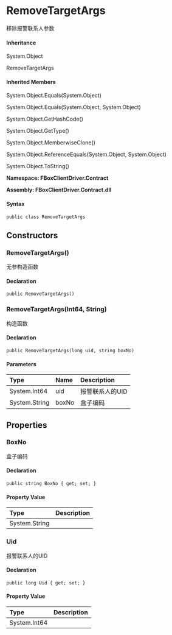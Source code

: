 # RemoveTargetArgs

移除报警联系人参数

#### Inheritance

System.Object

RemoveTargetArgs

#### Inherited Members

System.Object.Equals\(System.Object\)

System.Object.Equals\(System.Object, System.Object\)

System.Object.GetHashCode\(\)

System.Object.GetType\(\)

System.Object.MemberwiseClone\(\)

System.Object.ReferenceEquals\(System.Object, System.Object\)

System.Object.ToString\(\)

**Namespace: FBoxClientDriver.Contract**

**Assembly: FBoxClientDriver.Contract.dll**

#### Syntax <a id="FBoxClientDriver_Contract_RemoveTargetArgs_syntax"></a>

```text
public class RemoveTargetArgs
```

## Constructors <a id="constructors"></a>

### RemoveTargetArgs\(\) <a id="FBoxClientDriver_Contract_RemoveTargetArgs__ctor"></a>

无参构造函数

#### Declaration

```text
public RemoveTargetArgs()
```

### RemoveTargetArgs\(Int64, String\) <a id="FBoxClientDriver_Contract_RemoveTargetArgs__ctor_System_Int64_System_String_"></a>

构造函数

#### Declaration

```text
public RemoveTargetArgs(long uid, string boxNo)
```

#### Parameters

| Type | Name | Description |
| :--- | :--- | :--- |
| System.Int64 | uid | 报警联系人的UID |
| System.String | boxNo | 盒子编码 |

## Properties <a id="properties"></a>

### BoxNo <a id="FBoxClientDriver_Contract_RemoveTargetArgs_BoxNo"></a>

盒子编码

#### Declaration

```text
public string BoxNo { get; set; }
```

#### Property Value

| Type | Description |
| :--- | :--- |
| System.String |  |

### Uid <a id="FBoxClientDriver_Contract_RemoveTargetArgs_Uid"></a>

报警联系人的UID

#### Declaration

```text
public long Uid { get; set; }
```

#### Property Value

| Type | Description |
| :--- | :--- |
| System.Int64 |  |

